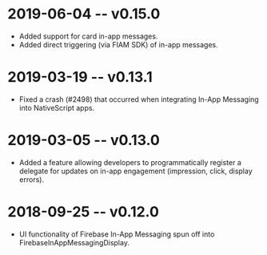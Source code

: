 # 2019-06-04 -- v0.15.0
- Added support for card in-app messages.
- Added direct triggering (via FIAM SDK) of in-app messages.

# 2019-03-19 -- v0.13.1
- Fixed a crash (#2498) that occurred when integrating In-App Messaging into NativeScript apps.

# 2019-03-05 -- v0.13.0
- Added a feature allowing developers to programmatically register a delegate for updates on in-app engagement (impression, click, display errors).

# 2018-09-25 -- v0.12.0
- UI functionality of Firebase In-App Messaging spun off into FirebaseInAppMessagingDisplay.
